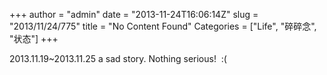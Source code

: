 +++
author = "admin"
date = "2013-11-24T16:06:14Z"
slug = "2013/11/24/775"
title = "No Content Found"
Categories = ["Life", "碎碎念", "状态"]
+++

2013.11.19~2013.11.25 a sad story.
Nothing serious!  :(
